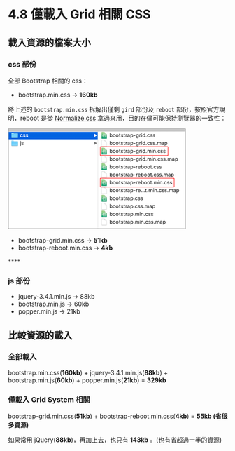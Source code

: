 # 4.8 僅載入 Grid 相關 CSS

## 載入資源的檔案大小

### css 部份

全部 Bootstrap 相關的 css：

* bootstrap.min.css → **160kb**



將上述的 `bootstrap.min.css` 拆解出僅剩 `gird` 部份及 `reboot` 部份，按照官方說明，reboot 是從 [Normalize.css](https://necolas.github.io/normalize.css/) 拿過來用，目的在儘可能保持瀏覽器的一致性：

![bootstrap-grid.min.css &#x53CA; bootstrap-reboot.min.css](../.gitbook/assets/bootstrap_only_grid.png)

* bootstrap-grid.min.css → **51kb**
* bootstrap-reboot.min.css → **4kb**

\*\*\*\*

### js 部份

* jquery-3.4.1.min.js → 88kb
* bootstrap.min.js → 60kb
* popper.min.js → 21kb



## 比較資源的載入

### 

### 全部載入

bootstrap.min.css\(**160kb**\) + jquery-3.4.1.min.js\(**88kb**\) + bootstrap.min.js\(**60kb**\) + popper.min.js\(**21kb**\) = **329kb**

### 

### 僅載入 Grid System 相關

bootstrap-grid.min.css\(**51kb**\) + bootstrap-reboot.min.css\(**4kb**\) = **55kb \(省很多資源\)**

如果常用 jQuery\(**88kb**\)，再加上去，也只有 **143kb** 。\(也有省超過一半的資源\)

